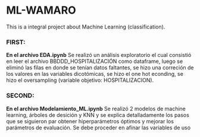 # ML-WAMARO
This is a integral project about Machine Learning (classification).
### FIRST: 
**En el archivo EDA.ipynb** Se realizó un análisis exploratorio el cual consistió en leer el archivo BBDDD_HOSPITALIZACIÓN como dataframe, luego se eliminó las filas en donde se tenían datos faltantes, se hizo una correción de los valores en las variables dicotómicas, se hizo el one hot econding, se hizo el oversampling (variable objetivo: HOSPITALIZACION). 
### SECOND:
**En el archivo Modelamiento_ML.ipynb** Se realizó 2 modelos de machine learning, árboles de desición y KNN y se explica detalladamente los pasos que se siguieron par obtener hiperparámetros óptimos y mejorar los parámetros de evaluación. Se debe proceder en afinar las variables de uso